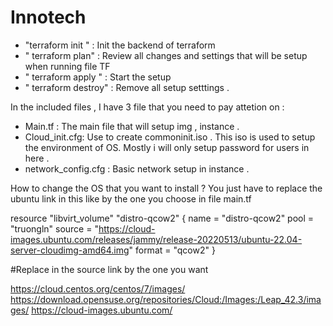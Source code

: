 # Innotech
- "terraform init " : Init the backend of terraform
- " terraform plan" : Review all changes and settings that will be setup when running file TF
- " terraform apply " : Start the setup 
- " terraform destroy" : Remove all setup setttings .

In the included files , I have 3 file that you need to pay attetion on : 
- Main.tf : The main file that will setup img , instance .
- Cloud_init.cfg: Use to create commoninit.iso . This iso is used to setup the environment of OS. Mostly i will only setup password for users in here . 
- network_config.cfg : Basic network setup in instance .


How to change the OS that you want to install ? 
You just have to replace the ubuntu link in this like by the one you choose in file main.tf 

resource "libvirt_volume" "distro-qcow2" {
  name   = "distro-qcow2"
  pool   = "truongln"
  source = "https://cloud-images.ubuntu.com/releases/jammy/release-20220513/ubuntu-22.04-server-cloudimg-amd64.img"
  format = "qcow2"
}

#Replace in the source link by the one you want 

https://cloud.centos.org/centos/7/images/
https://download.opensuse.org/repositories/Cloud:/Images:/Leap_42.3/images/
https://cloud-images.ubuntu.com/

